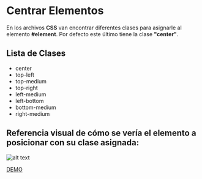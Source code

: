 # Centrar Elementos

En los archivos **CSS** van encontrar diferentes clases para asignarle al elemento **#element**. Por defecto este último tiene la clase **"center"**.

## Lista de Clases
* center
* top-left
* top-medium
* top-right
* left-medium
* left-bottom
* bottom-medium
* right-medium

## Referencia visual de cómo se vería el elemento a posicionar con su clase asignada:

![alt text](http://leandrovidela.com/tutorials/center-element/img/center-element.jpg "Imagen de referencia")

[DEMO](http://leandrovidela.com/tutorials/center-element/)
